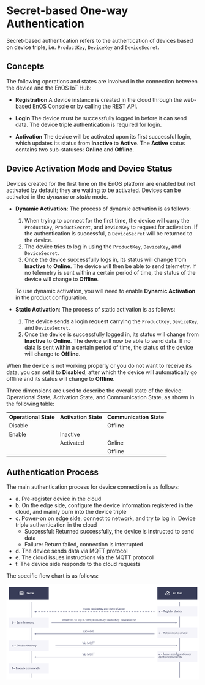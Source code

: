 # Secret-based One-way Authentication

Secret-based authentication refers to the authentication of devices based on device triple, i.e. `ProductKey`, `DeviceKey` and `DeviceSecret`.

## Concepts

The following operations and states are involved in the connection between the device and the EnOS IoT Hub:

- **Registration**
  A device instance is created in the cloud through the web-based EnOS Console or by calling the REST API.

- **Login**
  The device must be successfully logged in before it can send data. The device triple authentication is required for login.

- **Activation**
  The device will be activated upon its first successful login, which updates its status from **Inactive** to **Active**. The **Active** status contains two sub-statuses: **Online** and **Offline**.


## Device Activation Mode and Device Status

Devices created for the first time on the EnOS platform are enabled but not activated by default; they are waiting to be activated. Devices can be activated in the _dynamic_ or _static_ mode.
- **Dynamic Activation**: The process of dynamic activation is as follows:
  1. When trying to connect for the first time, the device will carry the `ProductKey`, `ProductSecret`, and `DeviceKey` to request for activation. If the authentication is successful, a `DeviceSecret` will be returned to the device.
  2. The device tries to log in using the `ProductKey`, `DeviceKey`, and `DeviceSecret`.
  3. Once the device successfully logs in, its status will change from **Inactive** to **Online**. The device will then be able to send telemetry. If no telemetry is sent within a certain period of time, the status of the device will change to **Offline**.

  To use dynamic activation, you will need to enable **Dynamic Activation** in the product configuration.

- **Static Activation**: The process of static activation is as follows:
  1. The device sends a login request carrying the `ProductKey`, `DeviceKey`, and `DeviceSecret`.
  2. Once the device is successfully logged in, its status will change from **Inactive** to **Online**. The device will now be able to send data. If no data is sent within a certain period of time, the status of the device will change to **Offline**.

When the device is not working properly or you do not want to receive its data, you can set it to **Disabled**, after which the device will automatically go offline and its status will change to **Offline**.

Three dimensions are used to describe the overall state of the device: Operational State, Activation State, and Communication State, as shown in the following table:

<table>
   <tr>
     <th>Operational State</th>
     <th>Activation State</th>
     <th>Communication State</th>
   </tr>
   <tr>
     <td>Disable</td>
     <td></td>
     <td>Offline</td>
   </tr>
   <tr>
     <td>Enable</td>
     <td>Inactive</td>
     <td></td>
   </tr>
   <tr>
     <td></td>
     <td>Activated</td>
     <td>Online</td>
   </tr>
   <tr>
     <td></td>
     <td></td>
     <td>Offline</td>
   </tr>
</table>


## Authentication Process

The main authentication process for device connection is as follows:
- a. Pre-register device in the cloud
- b. On the edge side, configure the device information registered in the cloud, and mainly burn into the device triple
- c. Power-on on edge side, connect to network, and try to log in. Device triple authentication in the cloud
  - Successful: Returned successfully, the device is instructed to send data
  - Failure: Return failed, connection is interrupted
- d. The device sends data via MQTT protocol
- e. The cloud issues instructions via the MQTT protocol
- f. The device side responds to the cloud requests

The specific flow chart is as follows:

![](media/secret_communication.png)

